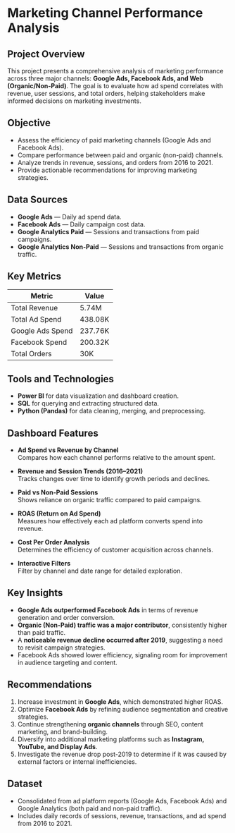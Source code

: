 # Marketing Channel Performance Analysis

## Project Overview

This project presents a comprehensive analysis of marketing performance across three major channels: **Google Ads, Facebook Ads, and Web (Organic/Non-Paid)**. The goal is to evaluate how ad spend correlates with revenue, user sessions, and total orders, helping stakeholders make informed decisions on marketing investments.

## Objective

- Assess the efficiency of paid marketing channels (Google Ads and Facebook Ads).
- Compare performance between paid and organic (non-paid) channels.
- Analyze trends in revenue, sessions, and orders from 2016 to 2021.
- Provide actionable recommendations for improving marketing strategies.

## Data Sources

- **Google Ads** — Daily ad spend data.
- **Facebook Ads** — Daily campaign cost data.
- **Google Analytics Paid** — Sessions and transactions from paid campaigns.
- **Google Analytics Non-Paid** — Sessions and transactions from organic traffic.

## Key Metrics

| Metric            | Value     |
|-------------------|-----------|
| Total Revenue     | 5.74M     |
| Total Ad Spend    | 438.08K   |
| Google Ads Spend  | 237.76K   |
| Facebook Spend    | 200.32K   |
| Total Orders      | 30K       |

## Tools and Technologies

- **Power BI** for data visualization and dashboard creation.
- **SQL** for querying and extracting structured data.
- **Python (Pandas)** for data cleaning, merging, and preprocessing.

## Dashboard Features

- **Ad Spend vs Revenue by Channel**  
  Compares how each channel performs relative to the amount spent.

- **Revenue and Session Trends (2016–2021)**  
  Tracks changes over time to identify growth periods and declines.

- **Paid vs Non-Paid Sessions**  
  Shows reliance on organic traffic compared to paid campaigns.

- **ROAS (Return on Ad Spend)**  
  Measures how effectively each ad platform converts spend into revenue.

- **Cost Per Order Analysis**  
  Determines the efficiency of customer acquisition across channels.

- **Interactive Filters**  
  Filter by channel and date range for detailed exploration.

## Key Insights

- **Google Ads outperformed Facebook Ads** in terms of revenue generation and order conversion.
- **Organic (Non-Paid) traffic was a major contributor**, consistently higher than paid traffic.
- A **noticeable revenue decline occurred after 2019**, suggesting a need to revisit campaign strategies.
- Facebook Ads showed lower efficiency, signaling room for improvement in audience targeting and content.

## Recommendations

1. Increase investment in **Google Ads**, which demonstrated higher ROAS.
2. Optimize **Facebook Ads** by refining audience segmentation and creative strategies.
3. Continue strengthening **organic channels** through SEO, content marketing, and brand-building.
4. Diversify into additional marketing platforms such as **Instagram, YouTube, and Display Ads**.
5. Investigate the revenue drop post-2019 to determine if it was caused by external factors or internal inefficiencies.

## Dataset

- Consolidated from ad platform reports (Google Ads, Facebook Ads) and Google Analytics (both paid and non-paid traffic).
- Includes daily records of sessions, revenue, transactions, and ad spend from 2016 to 2021.


